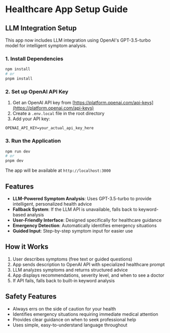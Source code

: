 # Healthcare App Setup Guide

## LLM Integration Setup

This app now includes LLM integration using OpenAI's GPT-3.5-turbo model for intelligent symptom analysis.

### 1. Install Dependencies

```bash
npm install
# or
pnpm install
```

### 2. Set up OpenAI API Key

1. Get an OpenAI API key from [https://platform.openai.com/api-keys](https://platform.openai.com/api-keys)
2. Create a `.env.local` file in the root directory
3. Add your API key:

```
OPENAI_API_KEY=your_actual_api_key_here
```

### 3. Run the Application

```bash
npm run dev
# or
pnpm dev
```

The app will be available at `http://localhost:3000`

## Features

- **LLM-Powered Symptom Analysis**: Uses GPT-3.5-turbo to provide intelligent, personalized health advice
- **Fallback System**: If the LLM API is unavailable, falls back to keyword-based analysis
- **User-Friendly Interface**: Designed specifically for healthcare guidance
- **Emergency Detection**: Automatically identifies emergency situations
- **Guided Input**: Step-by-step symptom input for easier use

## How it Works

1. User describes symptoms (free text or guided questions)
2. App sends description to OpenAI API with specialized healthcare prompt
3. LLM analyzes symptoms and returns structured advice
4. App displays recommendations, severity level, and when to see a doctor
5. If API fails, falls back to built-in keyword analysis

## Safety Features

- Always errs on the side of caution for your health
- Identifies emergency situations requiring immediate medical attention
- Provides clear guidance on when to seek professional help
- Uses simple, easy-to-understand language throughout 